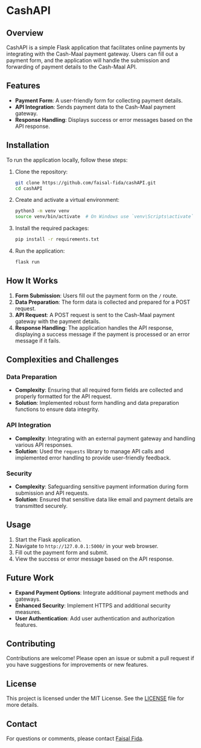 # CashAPI

## Overview
CashAPI is a simple Flask application that facilitates online payments by integrating with the Cash-Maal payment gateway. Users can fill out a payment form, and the application will handle the submission and forwarding of payment details to the Cash-Maal API.

## Features
- **Payment Form**: A user-friendly form for collecting payment details.
- **API Integration**: Sends payment data to the Cash-Maal payment gateway.
- **Response Handling**: Displays success or error messages based on the API response.

## Installation
To run the application locally, follow these steps:

1. Clone the repository:
    ```sh
    git clone https://github.com/faisal-fida/cashAPI.git
    cd cashAPI
    ```

2. Create and activate a virtual environment:
    ```sh
    python3 -m venv venv
    source venv/bin/activate  # On Windows use `venv\Scripts\activate`
    ```

3. Install the required packages:
    ```sh
    pip install -r requirements.txt
    ```

4. Run the application:
    ```sh
    flask run
    ```

## How It Works
1. **Form Submission**: Users fill out the payment form on the `/` route.
2. **Data Preparation**: The form data is collected and prepared for a POST request.
3. **API Request**: A POST request is sent to the Cash-Maal payment gateway with the payment details.
4. **Response Handling**: The application handles the API response, displaying a success message if the payment is processed or an error message if it fails.

## Complexities and Challenges

### Data Preparation
- **Complexity**: Ensuring that all required form fields are collected and properly formatted for the API request.
- **Solution**: Implemented robust form handling and data preparation functions to ensure data integrity.

### API Integration
- **Complexity**: Integrating with an external payment gateway and handling various API responses.
- **Solution**: Used the `requests` library to manage API calls and implemented error handling to provide user-friendly feedback.

### Security
- **Complexity**: Safeguarding sensitive payment information during form submission and API requests.
- **Solution**: Ensured that sensitive data like email and payment details are transmitted securely.

## Usage
1. Start the Flask application.
2. Navigate to `http://127.0.0.1:5000/` in your web browser.
3. Fill out the payment form and submit.
4. View the success or error message based on the API response.

## Future Work
- **Expand Payment Options**: Integrate additional payment methods and gateways.
- **Enhanced Security**: Implement HTTPS and additional security measures.
- **User Authentication**: Add user authentication and authorization features.

## Contributing
Contributions are welcome! Please open an issue or submit a pull request if you have suggestions for improvements or new features.

## License
This project is licensed under the MIT License. See the [LICENSE](LICENSE) file for more details.

## Contact
For questions or comments, please contact [Faisal Fida](https://github.com/faisal-fida).
